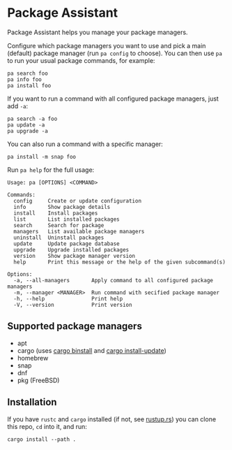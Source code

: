 # Package Assistant

Package Assistant helps you manage your package managers.

Configure which package managers you want to use and pick a main (default) package manager (run `pa config` to choose).
You can then use `pa` to run your usual package commands, for example:

```shell
pa search foo
pa info foo
pa install foo
```

If you want to run a command with all configured package managers, just add `-a`:

```shell
pa search -a foo
pa update -a
pa upgrade -a
```

You can also run a command with a specific manager:

```shell
pa install -m snap foo
```

Run `pa help` for the full usage:

```
Usage: pa [OPTIONS] <COMMAND>

Commands:
  config     Create or update configuration
  info       Show package details
  install    Install packages
  list       List installed packages
  search     Search for package
  managers   List available package managers
  uninstall  Uninstall packages
  update     Update package database
  upgrade    Upgrade installed packages
  version    Show package manager version
  help       Print this message or the help of the given subcommand(s)

Options:
  -a, --all-managers       Apply command to all configured package managers
  -m, --manager <MANAGER>  Run command with secified package manager
  -h, --help               Print help
  -V, --version            Print version
```

## Supported package managers

- apt
- cargo (uses [cargo binstall](https://github.com/cargo-bins/cargo-binstall) and [cargo install-update](https://github.com/nabijaczleweli/cargo-update))
- homebrew
- snap
- dnf
- pkg (FreeBSD)

## Installation

If you have `rustc` and `cargo` installed (if not, see [rustup.rs](https://rustup.rs/))
you can clone this repo, `cd` into it, and run:

```shell
cargo install --path .
```
